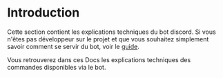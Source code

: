 # Introduction

Cette section contient les explications techniques du bot discord.
Si vous n'êtes pas développeur sur le projet et que vous souhaitez simplement savoir comment se servir du bot, voir le [guide](/guide/).

Vous retrouverez dans ces Docs les explications techniques des commandes disponibles via le bot.